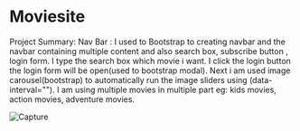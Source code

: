 # Moviesite
Project Summary: 
Nav Bar : I used to Bootstrap to creating navbar and the navbar containing multiple content and also search box, subscribe button , login form.
I type the search box which movie i want. I click the login button the login form will be open(used to bootstrap modal). Next i am used image carousel(bootstrap) to 
automatically run the image sliders using (data-interval=""). I am using multiple movies in multiple part eg: kids movies, action movies, adventure movies.


![Capture](https://user-images.githubusercontent.com/75251683/113017675-56f93e00-919d-11eb-8849-4b2d1a2f7120.PNG)

